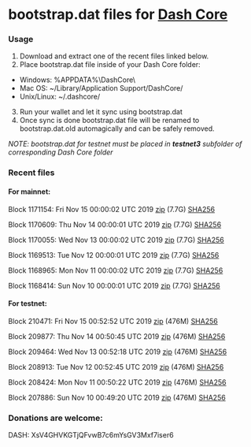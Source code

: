 # bootstrap.dat files for [Dash Core](https://github.com/dashpay/dash)

### Usage

1. Download and extract one of the recent files linked below.
2. Place bootstrap.dat file inside of your Dash Core folder:
 - Windows: %APPDATA%\DashCore\
 - Mac OS: ~/Library/Application Support/DashCore/
 - Unix/Linux: ~/.dashcore/
3. Run your wallet and let it sync using bootstrap.dat
4. Once sync is done bootstrap.dat file will be renamed to bootstrap.dat.old automagically and can be safely removed.

_NOTE: bootstrap.dat for testnet must be placed in **testnet3** subfolder of corresponding Dash Core folder_

### Recent files

#### For mainnet:

Block 1171154: Fri Nov 15 00:00:02 UTC 2019 [zip](https://dash-bootstrap.ams3.digitaloceanspaces.com/mainnet/2019-11-15/bootstrap.dat.zip) (7.7G) [SHA256](https://dash-bootstrap.ams3.digitaloceanspaces.com/mainnet/2019-11-15/sha256.txt)

Block 1170609: Thu Nov 14 00:00:01 UTC 2019 [zip](https://dash-bootstrap.ams3.digitaloceanspaces.com/mainnet/2019-11-14/bootstrap.dat.zip) (7.7G) [SHA256](https://dash-bootstrap.ams3.digitaloceanspaces.com/mainnet/2019-11-14/sha256.txt)

Block 1170055: Wed Nov 13 00:00:02 UTC 2019 [zip](https://dash-bootstrap.ams3.digitaloceanspaces.com/mainnet/2019-11-13/bootstrap.dat.zip) (7.7G) [SHA256](https://dash-bootstrap.ams3.digitaloceanspaces.com/mainnet/2019-11-13/sha256.txt)

Block 1169513: Tue Nov 12 00:00:01 UTC 2019 [zip](https://dash-bootstrap.ams3.digitaloceanspaces.com/mainnet/2019-11-12/bootstrap.dat.zip) (7.7G) [SHA256](https://dash-bootstrap.ams3.digitaloceanspaces.com/mainnet/2019-11-12/sha256.txt)

Block 1168965: Mon Nov 11 00:00:02 UTC 2019 [zip](https://dash-bootstrap.ams3.digitaloceanspaces.com/mainnet/2019-11-11/bootstrap.dat.zip) (7.7G) [SHA256](https://dash-bootstrap.ams3.digitaloceanspaces.com/mainnet/2019-11-11/sha256.txt)

Block 1168414: Sun Nov 10 00:00:01 UTC 2019 [zip](https://dash-bootstrap.ams3.digitaloceanspaces.com/mainnet/2019-11-10/bootstrap.dat.zip) (7.7G) [SHA256](https://dash-bootstrap.ams3.digitaloceanspaces.com/mainnet/2019-11-10/sha256.txt)


#### For testnet:

Block 210471: Fri Nov 15 00:52:52 UTC 2019 [zip](https://dash-bootstrap.ams3.digitaloceanspaces.com/testnet/2019-11-15/bootstrap.dat.zip) (476M) [SHA256](https://dash-bootstrap.ams3.digitaloceanspaces.com/testnet/2019-11-15/sha256.txt)

Block 209877: Thu Nov 14 00:50:45 UTC 2019 [zip](https://dash-bootstrap.ams3.digitaloceanspaces.com/testnet/2019-11-14/bootstrap.dat.zip) (476M) [SHA256](https://dash-bootstrap.ams3.digitaloceanspaces.com/testnet/2019-11-14/sha256.txt)

Block 209464: Wed Nov 13 00:52:18 UTC 2019 [zip](https://dash-bootstrap.ams3.digitaloceanspaces.com/testnet/2019-11-13/bootstrap.dat.zip) (476M) [SHA256](https://dash-bootstrap.ams3.digitaloceanspaces.com/testnet/2019-11-13/sha256.txt)

Block 208913: Tue Nov 12 00:52:45 UTC 2019 [zip](https://dash-bootstrap.ams3.digitaloceanspaces.com/testnet/2019-11-12/bootstrap.dat.zip) (476M) [SHA256](https://dash-bootstrap.ams3.digitaloceanspaces.com/testnet/2019-11-12/sha256.txt)

Block 208424: Mon Nov 11 00:50:22 UTC 2019 [zip](https://dash-bootstrap.ams3.digitaloceanspaces.com/testnet/2019-11-11/bootstrap.dat.zip) (476M) [SHA256](https://dash-bootstrap.ams3.digitaloceanspaces.com/testnet/2019-11-11/sha256.txt)

Block 207886: Sun Nov 10 00:49:20 UTC 2019 [zip](https://dash-bootstrap.ams3.digitaloceanspaces.com/testnet/2019-11-10/bootstrap.dat.zip) (476M) [SHA256](https://dash-bootstrap.ams3.digitaloceanspaces.com/testnet/2019-11-10/sha256.txt)


### Donations are welcome:

DASH: XsV4GHVKGTjQFvwB7c6mYsGV3Mxf7iser6
